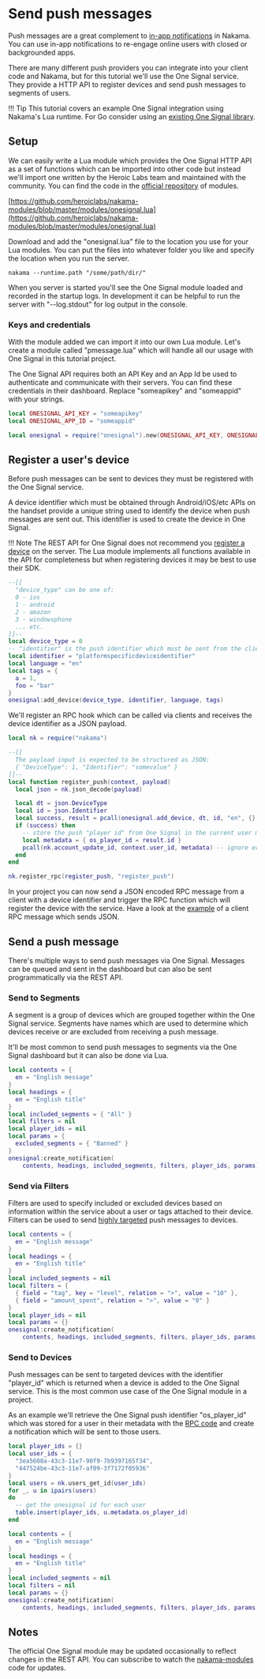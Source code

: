 # Send push messages

Push messages are a great complement to [in-app notifications](social-in-app-notifications.md) in Nakama. You can use in-app notifications to re-engage online users with closed or backgrounded apps.

There are many different push providers you can integrate into your client code and Nakama, but for this tutorial we'll use the One Signal service. They provide a HTTP API to register devices and send push messages to segments of users.

!!! Tip
    This tutorial covers an example One Signal integration using Nakama's Lua runtime. For Go consider using an [existing One Signal library](https://godoc.org/github.com/tbalthazar/onesignal-go).

## Setup

We can easily write a Lua module which provides the One Signal HTTP API as a set of functions which can be imported into other code but instead we'll import one written by the Heroic Labs team and maintained with the community. You can find the code in the <a href="https://github.com/heroiclabs/nakama-modules" target="\_blank">official repository</a> of modules.

[https://github.com/heroiclabs/nakama-modules/blob/master/modules/onesignal.lua](https://github.com/heroiclabs/nakama-modules/blob/master/modules/onesignal.lua)

Download and add the "onesignal.lua" file to the location you use for your Lua modules. You can put the files into whatever folder you like and specify the location when you run the server.

```
nakama --runtime.path "/some/path/dir/"
```

When you server is started you'll see the One Signal module loaded and recorded in the startup logs. In development it can be helpful to run the server with "--log.stdout" for log output in the console.

### Keys and credentials

With the module added we can import it into our own Lua module. Let's create a module called "pmessage.lua" which will handle all our usage with One Signal in this tutorial project.

The One Signal API requires both an API Key and an App Id be used to authenticate and communicate with their servers. You can find these credentials in their dashboard. Replace "someapikey" and "someappid" with your strings.

```lua
local ONESIGNAL_API_KEY = "someapikey"
local ONESIGNAL_APP_ID = "someappid"

local onesignal = require("onesignal").new(ONESIGNAL_API_KEY, ONESIGNAL_APP_ID)
```

## Register a user's device

Before push messages can be sent to devices they must be registered with the One Signal service.

A device identifier which must be obtained through Android/iOS/etc APIs on the handset provide a unique string used to identify the device when push messages are sent out. This identifier is used to create the device in One Signal.

!!! Note
    The REST API for One Signal does not recommend you <a href="https://documentation.onesignal.com/v3.0/reference#add-a-device" target="\_blank">register a device</a> on the server. The Lua module implements all functions available in the API for completeness but when registering devices it may be best to use their SDK.

```lua
--[[
  "device_type" can be one of:
  0 - ios
  1 - android
  2 - amazon
  3 - windowsphone
  ... etc.
]]--
local device_type = 0
-- "identifier" is the push identifier which must be sent from the client
local identifier = "platformspecificdeviceidentifier"
local language = "en"
local tags = {
  a = 1,
  foo = "bar"
}
onesignal:add_device(device_type, identifier, language, tags)
```

We'll register an RPC hook which can be called via clients and receives the device identifier as a JSON payload.

```lua
local nk = require("nakama")

--[[
  The payload input is expected to be structured as JSON:
  { "DeviceType": 1, "Identifier": "somevalue" }
]]--
local function register_push(context, payload)
  local json = nk.json_decode(payload)

  local dt = json.DeviceType
  local id = json.Identifier
  local success, result = pcall(onesignal.add_device, dt, id, "en", {})
  if (success) then
    -- store the push "player id" from One Signal in the current user metadata
    local metadata = { os_player_id = result.id }
    pcall(nk.account_update_id, context.user_id, metadata) -- ignore errors
  end
end

nk.register_rpc(register_push, "register_push")
```

In your project you can now send a JSON encoded RPC message from a client with a device identifier and trigger the RPC function which will register the device with the service. Have a look at the [example](runtime-code-basics.md#an-example-module) of a client RPC message which sends JSON.

## Send a push message

There's multiple ways to send push messages via One Signal. Messages can be queued and sent in the dashboard but can also be sent programmatically via the REST API.

### Send to Segments

A segment is a group of devices which are grouped together within the One Signal service. Segments have names which are used to determine which devices receive or are excluded from receiving a push message.

It'll be most common to send push messages to segments via the One Signal dashboard but it can also be done via Lua.

```lua
local contents = {
  en = "English message"
}
local headings = {
  en = "English title"
}
local included_segments = { "All" }
local filters = nil
local player_ids = nil
local params = {
  excluded_segments = { "Banned" }
}
onesignal:create_notification(
    contents, headings, included_segments, filters, player_ids, params)
```

### Send via Filters

Filters are used to specify included or excluded devices based on information within the service about a user or tags attached to their device. Filters can be used to send <a href="https://documentation.onesignal.com/v3.0/reference#section-send-to-users-based-on-filters" target="\_blank">highly targeted</a> push messages to devices.

```lua
local contents = {
  en = "English message"
}
local headings = {
  en = "English title"
}
local included_segments = nil
local filters = {
  { field = "tag", key = "level", relation = ">", value = "10" },
  { field = "amount_spent", relation = ">", value = "0" }
}
local player_ids = nil
local params = {}
onesignal:create_notification(
    contents, headings, included_segments, filters, player_ids, params)
```

### Send to Devices

Push messages can be sent to targeted devices with the identifier "player_id" which is returned when a device is added to the One Signal service. This is the most common use case of the One Signal module in a project.

As an example we'll retrieve the One Signal push identifier "os_player_id" which was stored for a user in their metadata with the [RPC code](#register-a-users-device) and create a notification which will be sent to those users.

```lua
local player_ids = {}
local user_ids = {
  "3ea5608a-43c3-11e7-90f9-7b9397165f34",
  "447524be-43c3-11e7-af09-3f7172f05936"
}
local users = nk.users_get_id(user_ids)
for _, u in ipairs(users)
do
  -- get the onesignal id for each user
  table.insert(player_ids, u.metadata.os_player_id)
end

local contents = {
  en = "English message"
}
local headings = {
  en = "English title"
}
local included_segments = nil
local filters = nil
local params = {}
onesignal:create_notification(
    contents, headings, included_segments, filters, player_ids, params)
```

## Notes

The official One Signal module may be updated occasionally to reflect changes in the REST API. You can subscribe to watch the [nakama-modules](https://github.com/heroiclabs/nakama-modules) code for updates.
